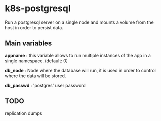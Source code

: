 # k8s-postgresql

Run a postgresql server on a single node and mounts a volume from the host in order to persist data.

## Main variables

**appname** : this variable allows to run multiple instances of the app in a single namespace. (default: 0)

**db_node** : Node where the database will run, it is used in order to control where the data will be stored.

**db_passwd** : 'postgres' user password


## TODO
replication
dumps
